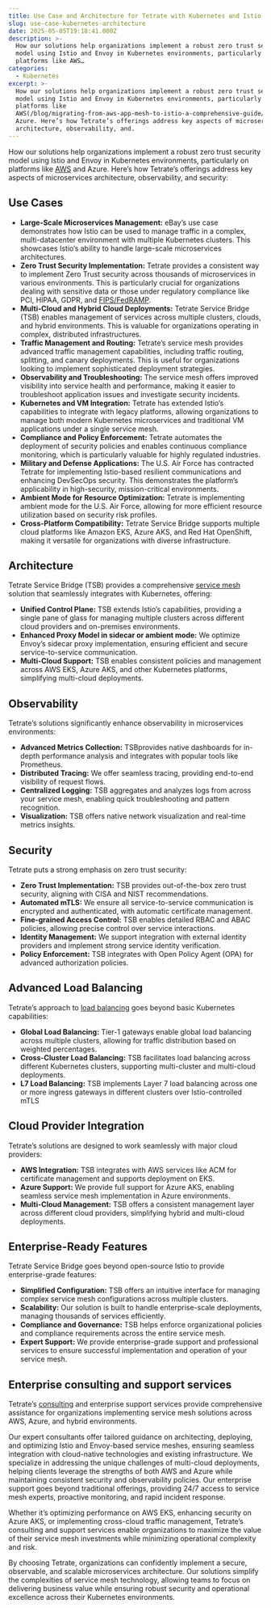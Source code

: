 ```yaml
---
title: Use Case and Architecture for Tetrate with Kubernetes and Istio
slug: use-case-kubernetes-architecture
date: 2025-05-05T19:18:41.000Z
description: >-
  How our solutions help organizations implement a robust zero trust security
  model using Istio and Envoy in Kubernetes environments, particularly on
  platforms like AWS…
categories:
  - Kubernetes
excerpt: >-
  How our solutions help organizations implement a robust zero trust security
  model using Istio and Envoy in Kubernetes environments, particularly on
  platforms like
  AWS(/blog/migrating-from-aws-app-mesh-to-istio-a-comprehensive-guide/) and
  Azure. Here’s how Tetrate’s offerings address key aspects of microservices
  architecture, observability, and.
---
```

How our solutions help organizations implement a robust zero trust security model using Istio and Envoy in Kubernetes environments, particularly on platforms like [AWS](/blog/migrating-from-aws-app-mesh-to-istio-a-comprehensive-guide/) and Azure. Here’s how Tetrate’s offerings address key aspects of microservices architecture, observability, and security:

## Use Cases

*   **Large-Scale Microservices Management:** eBay’s use case demonstrates how Istio can be used to manage traffic in a complex, multi-datacenter environment with multiple Kubernetes clusters. This showcases Istio’s ability to handle large-scale microservices architectures.
*   **Zero Trust Security Implementation:** Tetrate provides a consistent way to implement Zero Trust security across thousands of microservices in various environments. This is particularly crucial for organizations dealing with sensitive data or those under regulatory compliance like PCI, HIPAA, GDPR, and [FIPS/FedRAMP](/learn/fips/fips-fedramp/).
*   **Multi-Cloud and Hybrid Cloud Deployments:** Tetrate Service Bridge (TSB) enables management of services across multiple clusters, clouds, and hybrid environments. This is valuable for organizations operating in complex, distributed infrastructures.
*   **Traffic Management and Routing:** Tetrate’s service mesh provides advanced traffic management capabilities, including traffic routing, splitting, and canary deployments. This is useful for organizations looking to implement sophisticated deployment strategies.
*   **Observability and Troubleshooting:** The service mesh offers improved visibility into service health and performance, making it easier to troubleshoot application issues and investigate security incidents.
*   **Kubernetes and VM Integration:** Tetrate has extended Istio’s capabilities to integrate with legacy platforms, allowing organizations to manage both modern Kubernetes microservices and traditional VM applications under a single service mesh.
*   **Compliance and Policy Enforcement:** Tetrate automates the deployment of security policies and enables continuous compliance monitoring, which is particularly valuable for highly regulated industries.
*   **Military and Defense Applications:** The U.S. Air Force has contracted Tetrate for implementing Istio-based resilient communications and enhancing DevSecOps security. This demonstrates the platform’s applicability in high-security, mission-critical environments.
*   **Ambient Mode for Resource Optimization:** Tetrate is implementing ambient mode for the U.S. Air Force, allowing for more efficient resource utilization based on security risk profiles.
*   **Cross-Platform Compatibility:** Tetrate Service Bridge supports multiple cloud platforms like Amazon EKS, Azure AKS, and Red Hat OpenShift, making it versatile for organizations with diverse infrastructure.

## Architecture

Tetrate Service Bridge (TSB) provides a comprehensive [service mesh](/blog/service-mesh-architecture/) solution that seamlessly integrates with Kubernetes, offering:

*   **Unified Control Plane:** TSB extends Istio’s capabilities, providing a single pane of glass for managing multiple clusters across different cloud providers and on-premises environments.
*   **Enhanced Proxy Model in sidecar or ambient mode:** We optimize Envoy’s sidecar proxy implementation, ensuring efficient and secure service-to-service communication.
*   **Multi-Cloud Support:** TSB enables consistent policies and management across AWS EKS, Azure AKS, and other Kubernetes platforms, simplifying multi-cloud deployments.

## Observability

Tetrate’s solutions significantly enhance observability in microservices environments:

*   **Advanced Metrics Collection:** TSBprovides native dashboards for in-depth performance analysis and integrates with popular tools like Prometheus.
*   **Distributed Tracing:** We offer seamless tracing, providing end-to-end visibility of request flows.
*   **Centralized Logging:** TSB aggregates and analyzes logs from across your service mesh, enabling quick troubleshooting and pattern recognition.
*   **Visualization:** TSB offers native network visualization and real-time metrics insights.

## Security

Tetrate puts a strong emphasis on zero trust security:

*   **Zero Trust Implementation:** TSB provides out-of-the-box zero trust security, aligning with CISA and NIST recommendations.
*   **Automated mTLS:** We ensure all service-to-service communication is encrypted and authenticated, with automatic certificate management.
*   **Fine-grained Access Control:** TSB enables detailed RBAC and ABAC policies, allowing precise control over service interactions.
*   **Identity Management:** We support integration with external identity providers and implement strong service identity verification.
*   **Policy Enforcement:** TSB integrates with Open Policy Agent (OPA) for advanced authorization policies.

## Advanced Load Balancing

Tetrate’s approach to [load balancing](/learn/kubernetes/kubernetes-ingress-load-balancer/) goes beyond basic Kubernetes capabilities:

*   **Global Load Balancing:** Tier-1 gateways enable global load balancing across multiple clusters, allowing for traffic distribution based on weighted percentages.
*   **Cross-Cluster Load Balancing:** TSB facilitates load balancing across different Kubernetes clusters, supporting multi-cluster and multi-cloud deployments.
*   **L7 Load Balancing:** TSB implements Layer 7 load balancing across one or more ingress gateways in different clusters over Istio-controlled mTLS

## Cloud Provider Integration

Tetrate’s solutions are designed to work seamlessly with major cloud providers:

*   **AWS Integration:** TSB integrates with AWS services like ACM for certificate management and supports deployment on EKS.
*   **Azure Support:** We provide full support for Azure AKS, enabling seamless service mesh implementation in Azure environments.
*   **Multi-Cloud Management:** TSB offers a consistent management layer across different cloud providers, simplifying hybrid and multi-cloud deployments.

## Enterprise-Ready Features

Tetrate Service Bridge goes beyond open-source Istio to provide enterprise-grade features:

*   **Simplified Configuration:** TSB offers an intuitive interface for managing complex service mesh configurations across multiple clusters.
*   **Scalability:** Our solution is built to handle enterprise-scale deployments, managing thousands of services efficiently.
*   **Compliance and Governance:** TSB helps enforce organizational policies and compliance requirements across the entire service mesh.
*   **Expert Support:** We provide enterprise-grade support and professional services to ensure successful implementation and operation of your service mesh.

## Enterprise consulting and support services

Tetrate’s [consulting](/kubernetes-consulting/) and enterprise support services provide comprehensive assistance for organizations implementing service mesh solutions across AWS, Azure, and hybrid environments.

Our expert consultants offer tailored guidance on architecting, deploying, and optimizing Istio and Envoy-based service meshes, ensuring seamless integration with cloud-native technologies and existing infrastructure. We specialize in addressing the unique challenges of multi-cloud deployments, helping clients leverage the strengths of both AWS and Azure while maintaining consistent security and observability policies. Our enterprise support goes beyond traditional offerings, providing 24/7 access to service mesh experts, proactive monitoring, and rapid incident response.

Whether it’s optimizing performance on AWS EKS, enhancing security on Azure AKS, or implementing cross-cloud traffic management, Tetrate’s consulting and support services enable organizations to maximize the value of their service mesh investments while minimizing operational complexity and risk.

By choosing Tetrate, organizations can confidently implement a secure, observable, and scalable microservices architecture. Our solutions simplify the complexities of service mesh technology, allowing teams to focus on delivering business value while ensuring robust security and operational excellence across their Kubernetes environments.
